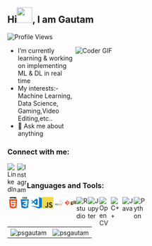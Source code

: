 ## Hi<img src="https://raw.githubusercontent.com/TheDudeThatCode/TheDudeThatCode/master/Assets/Hi.gif" width=35 height=35>, I am Gautam  
![Profile Views](https://komarev.com/ghpvc/?username=psgautam&style=flat-square)

<img align="right" alt="Coder GIF" height=200 width=350 src="https://magiccopy.xyz/assets/images/hadder.gif" />

- I’m currently learning & working on implementing ML & DL in real time 
- My interests:- Machine Learning, Data Science, Gaming,Video Editing,etc..
- 💬 Ask me about anything 

### Connect with me:

[<img align="left" alt="LinkedIn" width="22px" src="https://cdn.jsdelivr.net/npm/simple-icons@v3/icons/linkedin.svg" />][linkedin]
[<img align="left" alt="Instagram" width="22px" src="https://cdn.jsdelivr.net/npm/simple-icons@v3/icons/instagram.svg" />][instagram]

<br />


### Languages and Tools:

<img align="left" alt="HTML5" width="26px" src="https://raw.githubusercontent.com/github/explore/80688e429a7d4ef2fca1e82350fe8e3517d3494d/topics/html/html.png" />
<img align="left" alt="CSS3" width="26px" src="https://raw.githubusercontent.com/github/explore/80688e429a7d4ef2fca1e82350fe8e3517d3494d/topics/css/css.png" /><img align="left" alt="Visual Studio Code" width="26px" src="https://raw.githubusercontent.com/github/explore/80688e429a7d4ef2fca1e82350fe8e3517d3494d/topics/visual-studio-code/visual-studio-code.png" />
<img align="left" alt="JavaScript" width="26px" src="https://raw.githubusercontent.com/github/explore/80688e429a7d4ef2fca1e82350fe8e3517d3494d/topics/javascript/javascript.png" />
<img align="left" alt="MySQL" width="26px" src="https://raw.githubusercontent.com/github/explore/80688e429a7d4ef2fca1e82350fe8e3517d3494d/topics/mysql/mysql.png" />
<img align="left" alt="Git" width="26px" src="https://raw.githubusercontent.com/github/explore/80688e429a7d4ef2fca1e82350fe8e3517d3494d/topics/git/git.png" />
<img align="left" alt="Rstudio" width="26px" src="https://user-images.githubusercontent.com/26170477/90042768-bc6ced00-dce8-11ea-8ded-2087b62a57d1.png" />
<img align="left" alt="Jupyter" width="26px" src="https://user-images.githubusercontent.com/26170477/90042976-06ee6980-dce9-11ea-9303-41a62239cbe7.png" />
<img align="left" alt="OpenCV" width="26px" src="https://user-images.githubusercontent.com/26170477/90044349-27b7be80-dceb-11ea-9418-0c930eb79ffe.png" />
<img align="left" alt="C++" width="26px" src="https://user-images.githubusercontent.com/26170477/90084200-61f87e80-dd32-11ea-8109-161987e12b42.png" />
<img align="left" alt="Java" width="26px" src="https://user-images.githubusercontent.com/26170477/90084946-59a14300-dd34-11ea-9fc8-af7137de4fe7.png" />
<img align="left" alt="Python" width="26px" src="https://user-images.githubusercontent.com/26170477/90084032-d848b100-dd31-11ea-9018-76907100abf9.png" />
<br />
<br />

<table><tr>
<td align="center" style="padding=0;width=50%;"><img align="center" style="padding=0;" src="https://github-readme-stats.vercel.app/api?username=psgautam&show_icons=true&hide=stars&count_private=true" alt="psgautam" /></td>
<td align="center" style="padding=0;width=50%;"><img align="center" style="padding=0;" src="https://github-readme-stats.vercel.app/api/top-langs/?username=psgautam&layout=compact&hide=html" alt="psgautam" /></td>
</tr></table>
<br>

[linkedin]: https://linkedin.com/in/saigautamperi
[instagram]: https://instagram.com/theperiguy
[discord]: https://discord.gg/pzSfrzq
